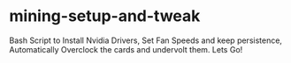 # mining-setup-and-tweak
Bash Script to Install Nvidia Drivers, Set Fan Speeds and keep persistence, Automatically Overclock the cards and undervolt them.
Lets Go!
